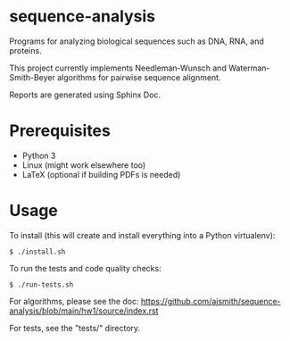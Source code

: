 # sequence-analysis

Programs for analyzing biological sequences such as DNA, RNA, and proteins.

This project currently implements Needleman-Wunsch and
Waterman-Smith-Beyer algorithms for pairwise sequence alignment.

Reports are generated using Sphinx Doc.


# Prerequisites

- Python 3
- Linux (might work elsewhere too)
- LaTeX (optional if building PDFs is needed)


# Usage

To install (this will create and install everything into a Python
virtualenv):

```shell
$ ./install.sh
```

To run the tests and code quality checks:
```shell
$ ./run-tests.sh
```

For algorithms, please see the doc:
https://github.com/ajsmith/sequence-analysis/blob/main/hw1/source/index.rst

For tests, see the "tests/" directory.
